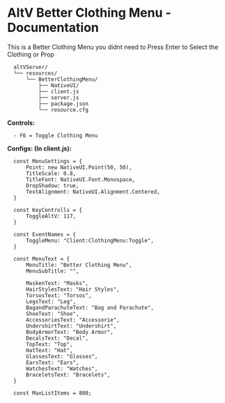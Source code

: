# AltV Better Clothing Menu - Documentation

This is a Better Clothing Menu you didnt need to Press Enter to Select the Clothing or Prop

```
  altVServer/
  └── resources/
      └── BetterClothingMenu/
          ├── NativeUI/
          ├── client.js
          ├── server.js
          ├── package.json
          └── resource.cfg
```

**Controls:**
```
  - F6 = Toggle Clothing Menu
```

**Configs: (In client.js):**
```
  const MenuSettings = {
      Point: new NativeUI.Point(50, 50),
      TitleScale: 0.8,
      TitleFont: NativeUI.Font.Monospace,
      DropShadow: true,
      TextAlignment: NativeUI.Alignment.Centered,
  }

  const KeyControlls = {
      ToggleAltV: 117,
  }

  const EventNames = {
      ToggleMenu: "Client:ClothingMenu:Toggle",
  }

  const MenuText = {
      MenuTitle: "Better Clothing Menu",
      MenuSubTitle: "",

      MaskenText: "Masks",
      HairStylesText: "Hair Styles",
      TorsosText: "Torsos",
      LegsText: "Leg",
      BagandParachuteText: "Bag and Parachute",
      ShoeText: "Shoe",
      AccessoriesText: "Accessorie",
      UndershirtText: "Undershirt",
      BodyArmorText: "Body Armor",
      DecalsText: "Decal",
      TopText: "Top",
      HatText: "Hat",
      GlassesText: "Glasses",
      EarsText: "Ears",
      WatchesText: "Watches",
      BraceletsText: "Bracelets",
  }

  const MaxListItems = 800;
```
